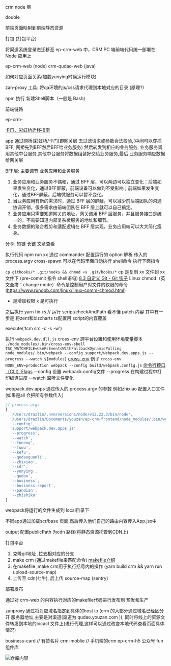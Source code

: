 crm node 层

double

前端页面映射到前端静态资源

打包 (打包平台)

将渠道系统登录态迁移至 ep-crm-web 中，CRM PC 端前端代码统一部署在 Node 应用上

ep-crm-web (node)
crm-qudao-web (java)

如何对应页面关系(加载yunying时候运行模块)

zan-proxy 工具: 将qa环境的js/css请求代理到本地对应的目录 (原理?)

npm 执行 新建Shell脚本（一般是 Bash）

前端链路

ep-crm-

[卡门、彩虹桥迁移指南](https://doc.qima-inc.com/pages/viewpage.action?pageId=302705326)

app 通过网桥(彩虹桥/卡门)即网关层 去过滤请求或参数合法校验,(中间可以穿插 BFF, 网桥先到BFF然后BFF给业务服务) 然后转发到相应的业务服务, 业务服务调用其他中台服务,其他中台服务将数据组装好交给业务服务,最后 业务服务响应数据给网关层

BFF层: 主要调节 业务应用和业务服务

1. 业务应用和业务服务不偶和，通过 BFF 层，可以两边可以独立变化：后端如果发生变化，通过BFF屏蔽，前端设备可以做到不受影响；前端如果发生变化，通过BFF屏蔽，后端微服务可以暂不变化。
2. 当业务应用有新的需求时，通过 BFF 层的屏蔽，可以减少前后端团队的沟通协调开销，很多需求由前端团队在 BFF 层上就可以自己搞定。
3. 业务应用只需要知道网关的地址，网关调用 BFF 层服务，并且服务接口是统一的，不需要知道内部复杂微服务的地址和细节。
4. 业务数据的聚合裁剪和适配逻辑在 BFF 层实现，业务应用端可以大大简化瘦身。

分享:
短链 长链
文章查看

执行代码 npm run xx
通过 commander 配置运行的 option
解析 传入的 process.argv
cross-spawn 可以在代码里面自动执行 shell命令
执行下面指令

`cp githooks/* .git/hooks && chmod +x .git/hooks/*`
cp 是复制 xx 文件到 xx文件下 (pre-commit 指令  shell语句)
[8.3 自定义 Git - Git 钩子](https://git-scm.com/book/zh/v2/%E8%87%AA%E5%AE%9A%E4%B9%89-Git-Git-%E9%92%A9%E5%AD%90)
Linux chmod（英文全拼：change mode）命令是控制用户对文件的权限的命令(https://www.runoob.com/linux/linux-comm-chmod.html)
+ 是增加权限 x 是可执行

之后执行 yarn fix-rs // 运行 script/checkAndPath
看不懂  patch 内容
其中有一步是 将zent和bizcharts ts配置用 script的内容覆盖

execute('tcm src -c -s -w')

执行 `webpack.dev.dll.js`
cross-env 跨平台设置和使用环境变量脚本 `./node_modules/.bin/cross-env-shell TSC_WATCHFILE=UseFsEventsWithFallbackDynamicPolling node_modules/.bin/webpack --config support/webpack.dev.apps.js --progress --watch ${modules}`
[cross-env](https://juejin.cn/post/6844903955898564621)
例子 `cross-env NODE_ENV=production webpack --config build/webpack.config.js`
[命令行接口（CLI）Flags](https://webpack.docschina.org/api/cli/)
--config  设置 webpack.config文件
--progress 在构建过程中打印编译进度
--watch 监听文件变化

webpack.dev.apps 通过传入的 process.argv 的参数 例如zhixiao 配置入口文件 (如果是all 会把所有参数传入)

```js
// process.argv
[
  '/Users/drazlin/.nvm/versions/node/v12.22.3/bin/node',
  '/Users/drazlin/Documents/youzan/ep-crm-frontend/node_modules/.bin/webpack',
  '--config',
  'support/webpack.dev.apps.js',
  '--progress',
  '--watch',
  '--funeng',
  '--fuwu',
  '--kefu',
  '--qudaoguanli',
  '--zhixiao',
  '--sdr',
  '--yunying',
  '--qudao',
  '--business',
  '--business-report',
  '--pandian',
  '--zhishiku'
]
```

webpack将运行的文件生成到 local目录下

不同app通过加载scr/base 页面,然后传入他们自己的路由内容传入App.jsx中

output 配置publicPath 为cdn 路径(将静态资源托管到CDN上)

打包平台
1. 克隆git地址 ,拉去相对应的分支
2. make crm (通过makefile来匹配命令) [makefile介绍](https://seisman.github.io/how-to-write-makefile/introduction.html)
3. 在makefile ,make crm用于执行括号内的操作  (yarn build crm && yarn run upload-source-map)
4. 上传至 cdn(七牛), 后上传 source-map (sentry)

部署发布

通过对 crm-web 的内容执行对应的makefile代码进行发布到 预发和生产

zanproxy
通过将对应域名指定到具体的host ip (crm 的大部分通过域名已经区分开 服务器地址,主要是对渠道(渠道为 qudao.youzan.com )), 同时将线上的资源文件转发到本地的locacl 文件上(进行代理,这样可以通过改变本地代码查看页面具体情况)

business-card // 有赞名片
crm-moblie // 手机端的crm
ep-crm-h5 公众号
fun 组件库

![仓库内容](gitlab.png)
